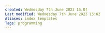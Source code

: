 ```yaml
---
created: Wednesday 7th June 2023 15:04
Last modified: Wednesday 7th June 2023 15:03
Aliases: index templates
Tags: programming
---
```



